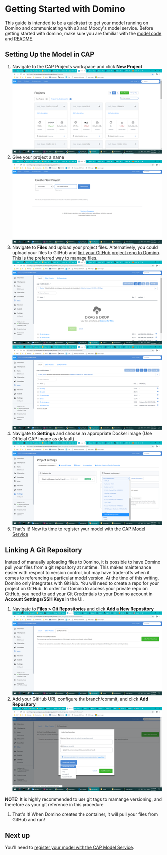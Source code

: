 # Getting Started with Domino

This guide is intended to be a quickstart to get your model running on Domino and communicating with s3 and Moody's model service. Before getting started with domino, make sure you are familiar with the [model code](1_model_code.md) and [README](../README.md).

## Setting Up the Model in CAP

1. Navigate to the CAP Projects workspace and click **New Project**
![](media/Screenshot(5).png)
2. Give your project a name
![](media/Screenshot(6).png)
3. Navigate to **Files** and upload your project files. Alternatively, you could upload your files to GitHub and [link your GitHub project repo to Domino](#Linking-A-Git-Repository). This is the preferred way to manage files.
![](media/Screenshot(7).png)
![](media/Screenshot(8).png)
4. Navigate to **Settings** and choose an appropriate Docker image (Use Official CAP Image as default).
![](media/Screenshot(9).png)
5. That's it! Now its time to register your model with the [CAP Model Service](3_model_registry.md)

## Linking A Git Repository

Instead of manually uploading files to Domino, it is possible to have Domino pull your files from a git repository at runtime. This makes maintenance easier with respect to version control, but may have trade-offs when it comes to referencing a particular model version. At the time of this writing, Domino only integrates with GitHub. You will need to create a repo for your project on GitHub. In order for Domino to access your private repo on GitHub, you need to add your Git Credentials to your Domino account in **Account Settings/SSH Keys** in the UI.

1. Navigate to **Files > Git Repositories** and click **Add a New Repository**
![](media/Screenshot(13).png)
2. Add your GitHub URI, configure the branch/commit, and click **Add Repository**
![](media/Screenshot(16).png)

**NOTE:** It is highly recommended to use git tags to mamange versioning, and therefore as your git reference in this procedure

1. That's it! When Domino creates the container, it will pull your files from GitHub and run!

## Next up

You'll need to [register your model with the CAP Model Service](3_model_registry.md).